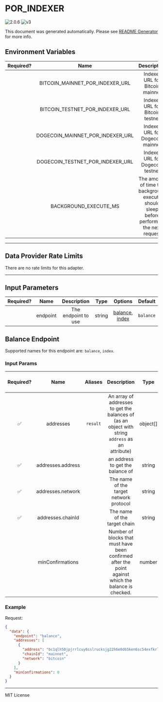 # POR_INDEXER

![2.0.6](https://img.shields.io/github/package-json/v/smartcontractkit/external-adapters-js?filename=packages/sources/por-indexer/package.json) ![v3](https://img.shields.io/badge/framework%20version-v3-blueviolet)

This document was generated automatically. Please see [README Generator](../../scripts#readme-generator) for more info.

## Environment Variables

| Required? |               Name               |                                        Description                                        |  Type  | Options | Default |
| :-------: | :------------------------------: | :---------------------------------------------------------------------------------------: | :----: | :-----: | :-----: |
|           | BITCOIN_MAINNET_POR_INDEXER_URL  |                              Indexer URL for Bitcoin mainnet                              | string |         |   ``    |
|           | BITCOIN_TESTNET_POR_INDEXER_URL  |                              Indexer URL for Bitcoin testnet                              | string |         |   ``    |
|           | DOGECOIN_MAINNET_POR_INDEXER_URL |                             Indexer URL for Dogecoin mainnet                              | string |         |   ``    |
|           | DOGECOIN_TESTNET_POR_INDEXER_URL |                             Indexer URL for Dogecoin testnet                              | string |         |   ``    |
|           |      BACKGROUND_EXECUTE_MS       | The amount of time the background execute should sleep before performing the next request | number |         | `10000` |

---

## Data Provider Rate Limits

There are no rate limits for this adapter.

---

## Input Parameters

| Required? |   Name   |     Description     |  Type  |                         Options                          |  Default  |
| :-------: | :------: | :-----------------: | :----: | :------------------------------------------------------: | :-------: |
|           | endpoint | The endpoint to use | string | [balance](#balance-endpoint), [index](#balance-endpoint) | `balance` |

## Balance Endpoint

Supported names for this endpoint are: `balance`, `index`.

### Input Params

| Required? |       Name        | Aliases  |                                             Description                                              |   Type   |        Options        | Default | Depends On | Not Valid With |
| :-------: | :---------------: | :------: | :--------------------------------------------------------------------------------------------------: | :------: | :-------------------: | :-----: | :--------: | :------------: |
|    ✅     |     addresses     | `result` |  An array of addresses to get the balances of (as an object with string `address` as an attribute)   | object[] |                       |         |            |                |
|    ✅     | addresses.address |          |                                   an address to get the balance of                                   |  string  |                       |         |            |                |
|    ✅     | addresses.network |          |                               The name of the target network protocol                                |  string  | `bitcoin`, `dogecoin` |         |            |                |
|    ✅     | addresses.chainId |          |                                     The name of the target chain                                     |  string  | `mainnet`, `testnet`  |         |            |                |
|           | minConfirmations  |          | Number of blocks that must have been confirmed after the point against which the balance is checked. |  number  |                       |         |            |                |

### Example

Request:

```json
{
  "data": {
    "endpoint": "balance",
    "addresses": [
      {
        "address": "bc1qlh50jpjrrlcuy6sslrucksjg22h6e0d65ken6sc54exfkrln932snwg523",
        "chainId": "mainnet",
        "network": "bitcoin"
      }
    ],
    "minConfirmations": 0
  }
}
```

---

MIT License

